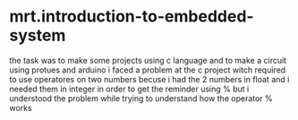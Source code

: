 # mrt.introduction-to-embedded-system
the task was to make some projects using c language and to make a circuit using protues and arduino
i faced a problem at the c project witch required to use operatores on two numbers becuse i had the 2 numbers in float and i needed them in integer in order to get the reminder using %
but i understood the problem while trying to understand how the operator % works




